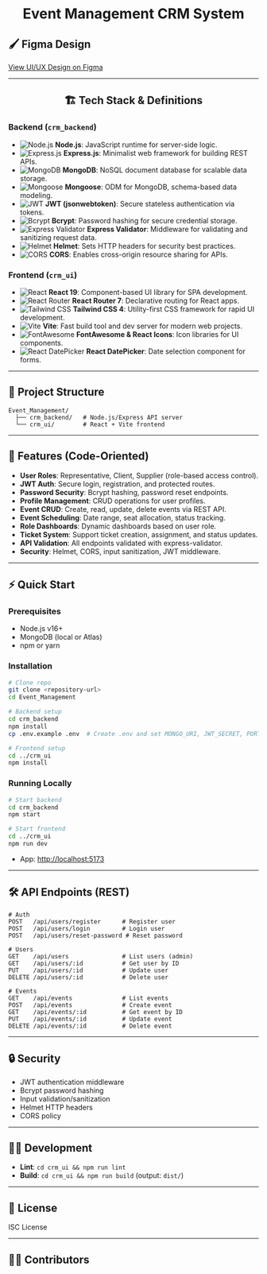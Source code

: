 <h1 align="center">Event Management CRM System</h1>

## 🖌️ Figma Design

[View UI/UX Design on Figma](https://www.figma.com/design/k0NR8pvZVChATeDtL6isPM/CRM-Project---Costumer-Relationship-Managements--?t=v0ReuN4KBYRPZp6T-0)

---

<h2 align="center">🏗️ Tech Stack & Definitions</h2>

### Backend (`crm_backend`)
- <img src="https://img.shields.io/badge/Node.js-339933?logo=nodedotjs&logoColor=white" alt="Node.js" /> **Node.js**: JavaScript runtime for server-side logic.
- <img src="https://img.shields.io/badge/Express.js-000000?logo=express&logoColor=white" alt="Express.js" /> **Express.js**: Minimalist web framework for building REST APIs.
- <img src="https://img.shields.io/badge/MongoDB-47A248?logo=mongodb&logoColor=white" alt="MongoDB" /> **MongoDB**: NoSQL document database for scalable data storage.
- <img src="https://img.shields.io/badge/Mongoose-880000?logo=mongoose&logoColor=white" alt="Mongoose" /> **Mongoose**: ODM for MongoDB, schema-based data modeling.
- <img src="https://img.shields.io/badge/JWT-000000?logo=jsonwebtokens&logoColor=white" alt="JWT" /> **JWT (jsonwebtoken)**: Secure stateless authentication via tokens.
- <img src="https://img.shields.io/badge/Bcrypt-00599C?logo=security&logoColor=white" alt="Bcrypt" /> **Bcrypt**: Password hashing for secure credential storage.
- <img src="https://img.shields.io/badge/Express--Validator-6A1B9A?logo=checkmarx&logoColor=white" alt="Express Validator" /> **Express Validator**: Middleware for validating and sanitizing request data.
- <img src="https://img.shields.io/badge/Helmet-3E4E88?logo=helmet&logoColor=white" alt="Helmet" /> **Helmet**: Sets HTTP headers for security best practices.
- <img src="https://img.shields.io/badge/CORS-0066A1?logo=cloudflare&logoColor=white" alt="CORS" /> **CORS**: Enables cross-origin resource sharing for APIs.

### Frontend (`crm_ui`)
- <img src="https://img.shields.io/badge/React-20232A?logo=react&logoColor=61DAFB" alt="React" /> **React 19**: Component-based UI library for SPA development.
- <img src="https://img.shields.io/badge/React%20Router-CA4245?logo=react-router&logoColor=white" alt="React Router" /> **React Router 7**: Declarative routing for React apps.
- <img src="https://img.shields.io/badge/Tailwind_CSS-38B2AC?logo=tailwind-css&logoColor=white" alt="Tailwind CSS" /> **Tailwind CSS 4**: Utility-first CSS framework for rapid UI development.
- <img src="https://img.shields.io/badge/Vite-646CFF?logo=vite&logoColor=white" alt="Vite" /> **Vite**: Fast build tool and dev server for modern web projects.
- <img src="https://img.shields.io/badge/FontAwesome-528DD7?logo=fontawesome&logoColor=white" alt="FontAwesome" /> **FontAwesome & React Icons**: Icon libraries for UI components.
- <img src="https://img.shields.io/badge/React%20DatePicker-61DAFB?logo=react&logoColor=white" alt="React DatePicker" /> **React DatePicker**: Date selection component for forms.

---

## 📁 Project Structure

```
Event_Management/
  ├── crm_backend/   # Node.js/Express API server
  └── crm_ui/        # React + Vite frontend
```

---

## 🚀 Features (Code-Oriented)

- **User Roles**: Representative, Client, Supplier (role-based access control).
- **JWT Auth**: Secure login, registration, and protected routes.
- **Password Security**: Bcrypt hashing, password reset endpoints.
- **Profile Management**: CRUD operations for user profiles.
- **Event CRUD**: Create, read, update, delete events via REST API.
- **Event Scheduling**: Date range, seat allocation, status tracking.
- **Role Dashboards**: Dynamic dashboards based on user role.
- **Ticket System**: Support ticket creation, assignment, and status updates.
- **API Validation**: All endpoints validated with express-validator.
- **Security**: Helmet, CORS, input sanitization, JWT middleware.

---

## ⚡ Quick Start

### Prerequisites
- Node.js v16+
- MongoDB (local or Atlas)
- npm or yarn

### Installation

```bash
# Clone repo
git clone <repository-url>
cd Event_Management

# Backend setup
cd crm_backend
npm install
cp .env.example .env  # Create .env and set MONGO_URI, JWT_SECRET, PORT

# Frontend setup
cd ../crm_ui
npm install
```

### Running Locally

```bash
# Start backend
cd crm_backend
npm start

# Start frontend
cd ../crm_ui
npm run dev
```
- App: [http://localhost:5173](http://localhost:5173)

---

## 🛠️ API Endpoints (REST)

```http
# Auth
POST   /api/users/register      # Register user
POST   /api/users/login         # Login user
POST   /api/users/reset-password # Reset password

# Users
GET    /api/users               # List users (admin)
GET    /api/users/:id           # Get user by ID
PUT    /api/users/:id           # Update user
DELETE /api/users/:id           # Delete user

# Events
GET    /api/events              # List events
POST   /api/events              # Create event
GET    /api/events/:id          # Get event by ID
PUT    /api/events/:id          # Update event
DELETE /api/events/:id          # Delete event
```

---

## 🔒 Security

- JWT authentication middleware
- Bcrypt password hashing
- Input validation/sanitization
- Helmet HTTP headers
- CORS policy

---

## 🧑‍💻 Development

- **Lint**: `cd crm_ui && npm run lint`
- **Build**: `cd crm_ui && npm run build` (output: `dist/`)

---

## 📄 License

ISC License

---

## 👨‍💻 Contributors
